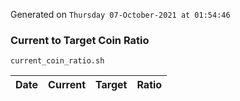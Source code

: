 Generated on `Thursday 07-October-2021 at 01:54:46`

### Current to Target Coin Ratio
`current_coin_ratio.sh`

Date|Current|Target|Ratio
---|---|---|---
